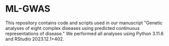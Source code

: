 # ML-GWAS
This repository contains code and scripts used in our manuscript "Genetic analyses of eight complex diseases using predicted continuous representations of disease." We performed all analyses using Python 3.11.6 and RStudio 2023.12.1+402.
